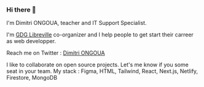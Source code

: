 ### Hi there 👋

I'm Dimitri ONGOUA, teacher and IT Support Specialist.

I'm [GDG Libreville](https://gdg.community.dev/gdg-libreville) co-organizer and I help people to get start their carreer as web developper.

Reach me on Twitter : [Dimitri ONGOUA](https://twitter.com/DimitriOngoua)

I like to collaborate on open source projects. Let's me know if you some seat in your team.
My stack : Figma, HTML, Tailwind, React, Next.js, Netlify, Firestore, MongoDB
